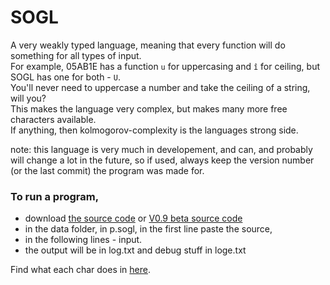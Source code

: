 # SOGL
A very weakly typed language, meaning that every function will do something for all types of input.  
For example, 05AB1E has a function `u` for uppercasing and `î` for ceiling, but SOGL has one for both - `U`.  
You'll never need to uppercase a number and take the ceiling of a string, will you?  
This makes the language very complex, but makes many more free characters available.  
If anything, then kolmogorov-complexity is the languages strong side.  

note: this language is very much in developement, and can, and probably will change a lot in the future, so if used, always keep the version number (or the last commit) the program was made for.

### To run a program, 

  - download [the source code](https://github.com/dzaima/SOGL/blob/master/P5ParserV0_8_2/P5ParserV0_8_2.zip) or [V0.9 beta source code](https://github.com/dzaima/SOGL/blob/master/P5Parser/P5Parser.zip)
  - in the data folder, in p.sogl, in the first line paste the source, 
  - in the following lines - input.
  - the output will be in log.txt and debug stuff in loge.txt

Find what each char does in [here](https://github.com/dzaima/SOGL/blob/master/charDefsParser/data/charDefs.txt).
